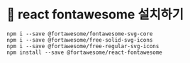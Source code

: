 # 🎀 react fontawesome 설치하기

```
npm i --save @fortawesome/fontawesome-svg-core
npm i --save @fortawesome/free-solid-svg-icons
npm i --save @fortawesome/free-regular-svg-icons
npm install --save @fortawesome/react-fontawesome
```
